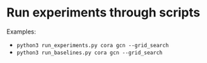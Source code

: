 # Run experiments through scripts

Examples:
- `python3 run_experiments.py cora gcn --grid_search`
- `python3 run_baselines.py cora gcn --grid_search`